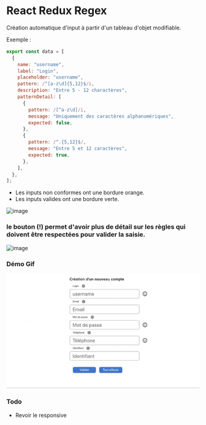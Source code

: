 # React Redux Regex

Création automatique d'input à partir d'un tableau d'objet modifiable.

Exemple :

```js
export const data = [
  {
    name: "username",
    label: "Login",
    placeholder: "username",
    pattern: /^[a-z\d]{5,12}$/i,
    description: "Entre 5 - 12 charactères",
    patternDetail: [
      {
        pattern: /[^a-z\d]/i,
        message: "Uniquement des caractères alphanumériques",
        expected: false,
      },
      {
        pattern: /^.{5,12}$/,
        message: "Entre 5 et 12 caractères",
        expected: true,
      },
    ],
  },
];
```

- Les inputs non conformes ont une bordure orange.
- Les inputs valides ont une bordure verte.

![image](https://user-images.githubusercontent.com/31165759/75120280-ba579900-568a-11ea-99fa-d96f029de16c.png)

### le bouton (!) permet d'avoir plus de détail sur les règles qui doivent être respectées pour valider la saisie.

![image](https://user-images.githubusercontent.com/31165759/75120414-14a52980-568c-11ea-8227-b88038817a32.png)

### Démo Gif

![Gif demo](src/demo/react-regex.gif)

### Todo

- Revoir le responsive
